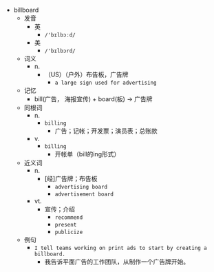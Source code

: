 - billboard
  - 发音
    - 英
      - `/'bɪlbɔːd/`
    - 美
      - `/'bɪlbɔrd/`
  - 词义
    - n.
      - （US）（户外）布告板，广告牌
        - `a large sign used for advertising`
  - 记忆
    - bill(广告， 海报宣传) + board(板) → 广告牌
  - 同根词
    - n.
      - `billing`
        - 广告；记帐；开发票；演员表；总账款
    - v.
      - `billing`
        - 开帐单（bill的ing形式）
  - 近义词
    - n.
      - [经]广告牌；布告板
        - `advertising board`
        - `advertisement board`
    - vt.
      - 宣传；介绍
        - `recommend`
        - `present`
        - `publicize`
  - 例句
    - `I tell teams working on print ads to start by creating a billboard.`
      - 我告诉平面广告的工作团队，从制作一个广告牌开始。

